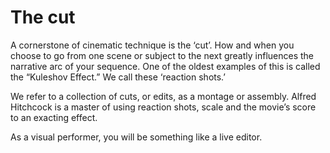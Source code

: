 # The cut

A cornerstone of cinematic technique is the ‘cut’. How and when you choose to go from one scene or subject to the next greatly influences the narrative arc of your sequence. One of the oldest examples of this is called the “Kuleshov Effect.” We call these ‘reaction shots.’

We refer to a collection of cuts, or edits, as a montage or assembly. Alfred Hitchcock is a master of using reaction shots, scale and the movie’s score to an exacting effect.

As a visual performer, you will be something like a live editor.
